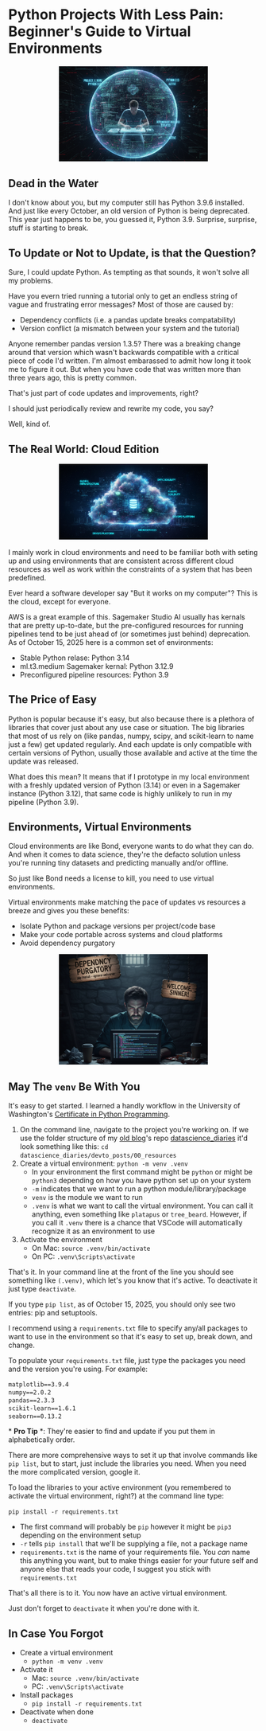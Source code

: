 # Python Projects With Less Pain: Beginner's Guide to Virtual Environments

<p align="center">
<img src="virtual_env.png" width="300">
</p>

## Dead in the Water

I don't know about you, but my computer still has Python 3.9.6 installed. And just like every October, an old version of Python is being deprecated. This year just happens to be, you guessed it, Python 3.9. Surprise, surprise, stuff is starting to break.

## To Update or Not to Update, is that the Question?

Sure, I could update Python. As tempting as that sounds, it won't solve all my problems.

Have you evern tried running a tutorial only to get an endless string of vague and frustrating error messages? Most of those are caused by:

- Dependency conflicts (i.e. a pandas update breaks compatability)
- Version conflict (a mismatch between your system and the tutorial)

Anyone remember pandas version 1.3.5? There was a breaking change around that version which wasn't backwards compatible with a critical piece of code I'd written. I'm almost embarassed to admit how long it took me to figure it out. But when you have code that was written more than three years ago, this is pretty common.

That's just part of code updates and improvements, right?

I should just periodically review and rewrite my code, you say?

Well, kind of.

## The Real World: Cloud Edition

<p align="center">
<img src="cloud_env.png" width="300">
</p>

I mainly work in cloud environments and need to be familiar both with seting up and using environments that are consistent across different cloud resources as well as work within the constraints of a system that has been predefined.

Ever heard a software developer say "But it works on my computer"? This is the cloud, except for everyone.

AWS is a great example of this. Sagemaker Studio AI usually has kernals that are pretty up-to-date, but the pre-configured resources for running pipelines tend to be just ahead of (or sometimes just behind) deprecation. As of October 15, 2025 here is a common set of environments:

- Stable Python relase: Python 3.14
- ml.t3.medium Sagemaker kernal: Python 3.12.9
- Preconfigured pipeline resources: Python 3.9

## The Price of Easy

Python is popular because it's easy, but also because there is a plethora of libraries that cover just about any use case or situation. The big libraries that most of us rely on (like pandas, numpy, scipy, and scikit-learn to name just a few) get updated regularly. And each update is only compatible with certain versions of Python, usually those available and active at the time the update was released.

What does this mean? It means that if I prototype in my local environment with a freshly updated version of Python (3.14) or even in a Sagemaker instance (Python 3.12), that same code is highly unlikely to run in my pipeline (Python 3.9).

## Environments, Virtual Environments

Cloud environments are like Bond, everyone wants to do what they can do. And when it comes to data science, they're the defacto solution unless you're running tiny datasets and predicting manually and/or offline.

So just like Bond needs a license to kill, you need to use virtual environments.

Virtual environments make matching the pace of updates vs resources a breeze and gives you these benefits:

- Isolate Python and package versions per project/code base
- Make your code portable across systems and cloud platforms
- Avoid dependency purgatory

<p align="center">
<img src="dependency_purgatory.png" width="300">
</p>

## May The `venv` Be With You

It's easy to get started. I learned a handly workflow in the University of Washington's [Certificate in Python Programming](https://www.pce.uw.edu/certificates/python-programming).

1. On the command line, navigate to the project you're working on. If we use the folder structure of my [old blog](https://julielinx.github.io/)'s repo [datascience_diaries](https://github.com/julielinx/datascience_diaries) it'd look something like this: `cd datascience_diaries/devto_posts/00_resources`
1. Create a virtual environment: `python -m venv .venv`
    - In your environment the first command might be `python` or might be `python3` depending on how you have python set up on your system
    - `-m` indicates that we want to run a python module/library/package
    - `venv` is the module we want to run
    - `.venv` is what we want to call the virtual environment. You can call it anything, even something like `platapus` or `tree_beard`. However, if you call it `.venv` there is a chance that VSCode will automatically recognize it as an environment to use
1. Activate the environment
    - On Mac: `source .venv/bin/activate`
    - On PC: `.venv\Scripts\activate`

That's it. In your command line at the front of the line you should see something like `(.venv)`, which let's you know that it's active. To deactivate it just type `deactivate`.

If you type `pip list`, as of October 15, 2025, you should only see two entries: pip and setuptools.

I recommend using a `requirements.txt` file to specify any/all packages to want to use in the environment so that it's easy to set up, break down, and change.

To populate your `requirements.txt` file, just type the packages you need and the version you're using. For example:

```
matplotlib==3.9.4
numpy==2.0.2
pandas==2.3.3
scikit-learn==1.6.1
seaborn==0.13.2
```

\* **Pro Tip** \*: They're easier to find and update if you put them in alphabetically order.

There are more comprehensive ways to set it up that involve commands like `pip list`, but to start, just include the libraries you need. When you need the more complicated version, google it.

To load the libraries to your active environment (you remembered to activate the virtual environment, right?) at the command line type:

`pip install -r requirements.txt`

- The first command will probably be `pip` however it might be `pip3` depending on the environment setup
- `-r` tells `pip install` that we'll be supplying a file, not a package name
- `requirements.txt` is the name of your requirements file. You *can* name this anything you want, but to make things easier for your future self and anyone else that reads your code, I suggest you stick with `requirements.txt`

That's all there is to it. You now have an active virtual environment.

Just don't forget to `deactivate` it when you're done with it.

## In Case You Forgot

- Create a virtual environment
    - `python -m venv .venv`
- Activate it
    - Mac: `source .venv/bin/activate`
    - PC: `.venv\Scripts\activate`
- Install packages
    - `pip install -r requirements.txt`
- Deactivate when done
    - `deactivate`